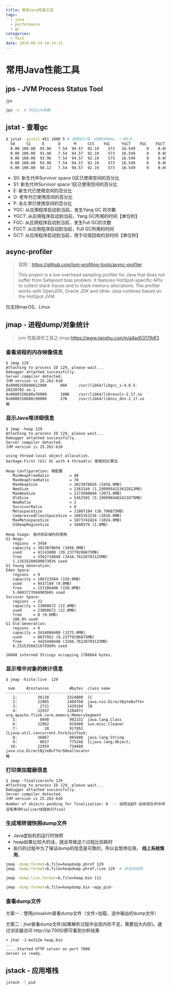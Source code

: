 ```yaml
---
title: 常用Java性能工具
tags:
  - java
  - performance
  - gc
categories:
  - Tech
date: 2019-09-24 18:14:13
---
```


# 常用Java性能工具

## jps - JVM Process Status Tool

```sh
jps 

jps -v  # 列出jvm参数
```

## jstat - 查看gc

```sh
$ jstat -gcutil 451 1000 5 # 进程451号，间隔1000ms，一共5次
  S0     S1     E      O      M     CCS    YGC     YGCT    FGC    FGCT     GCT   
  0.00 100.00  93.96   7.54  94.57  92.19    573   16.549     0    0.000   16.549
  0.00 100.00  93.96   7.54  94.57  92.19    573   16.549     0    0.000   16.549
  0.00 100.00  93.96   7.54  94.57  92.19    573   16.549     0    0.000   16.549
  0.00 100.00  93.96   7.54  94.57  92.19    573   16.549     0    0.000   16.549
  0.00 100.00  94.12   7.54  94.57  92.19    573   16.549     0    0.000   16.549
```

- S0: 新生代中Survivor space 0区已使用空间的百分比
- S1: 新生代中Survivor space 1区已使用空间的百分比
- E: 新生代已使用空间的百分比
- O: 老年代已使用空间的百分比
- P: 永久带已使用空间的百分比
- YGC: 从应用程序启动到当前，发生Yang GC 的次数
- YGCT: 从应用程序启动到当前，Yang GC所用的时间【单位秒】
- FGC: 从应用程序启动到当前，发生Full GC的次数
- FGCT: 从应用程序启动到当前，Full GC所用的时间
- GCT: 从应用程序启动到当前，用于垃圾回收的总时间【单位秒】



## async-profiler

> 官网：https://github.com/jvm-profiling-tools/async-profiler
>
> This project is a low overhead sampling profiler for Java that does not suffer from Safepoint bias problem. It features HotSpot-specific APIs to collect stack traces and to track memory allocations. The profiler works with OpenJDK, Oracle JDK and other Java runtimes based on the HotSpot JVM.

仅支持macOS、Linux



## jmap - 进程dump/对象统计

> jvm 性能调优工具之 jmap:https://www.jianshu.com/p/a4ad53179df3

### 查看进程的内存映像信息
```
$ jmap 129
Attaching to process ID 129, please wait...
Debugger attached successfully.
Server compiler detected.
JVM version is 25.262-b10
0x0000150b88612000      86K     /usr/lib64/libgcc_s-4.8.5-20150702.so.1
0x0000150b88a76000      108K    /usr/lib64/libresolv-2.17.so
0x0000150b88c90000      27K     /usr/lib64/libnss_dns-2.17.so
略
```

### 显示Java堆详细信息
```
$ jmap -heap 129
Attaching to process ID 129, please wait...
Debugger attached successfully.
Server compiler detected.
JVM version is 25.262-b10

using thread-local object allocation.  
Garbage-First (G1) GC with 4 thread(s) 使用的GC算法

Heap Configuration: 堆配置
   MinHeapFreeRatio         = 40
   MaxHeapFreeRatio         = 70
   MaxHeapSize              = 3623878656 (3456.0MB)
   NewSize                  = 1363144 (1.2999954223632812MB)
   MaxNewSize               = 2173698048 (2073.0MB)
   OldSize                  = 5452592 (5.1999969482421875MB)
   NewRatio                 = 2
   SurvivorRatio            = 8
   MetaspaceSize            = 21807104 (20.796875MB)
   CompressedClassSpaceSize = 1065353216 (1016.0MB)
   MaxMetaspaceSize         = 1073741824 (1024.0MB)
   G1HeapRegionSize         = 1048576 (1.0MB)

Heap Usage: 各内存区域内存使用
G1 Heap:
   regions  = 3456
   capacity = 3623878656 (3456.0MB)
   used     = 41143808 (39.23779296875MB)
   free     = 3582734848 (3416.76220703125MB)
   1.1353528058087383% used
G1 Young Generation:
Eden Space:
   regions  = 9
   capacity = 166723584 (159.0MB)
   used     = 9437184 (9.0MB)
   free     = 157286400 (150.0MB)
   5.660377358490566% used
Survivor Space:
   regions  = 22
   capacity = 23068672 (22.0MB)
   used     = 23068672 (22.0MB)
   free     = 0 (0.0MB)
   100.0% used
G1 Old Generation:
   regions  = 9
   capacity = 3434086400 (3275.0MB)
   used     = 8637952 (8.23779296875MB)
   free     = 3425448448 (3266.76220703125MB)
   0.2515356631679389% used

16840 interned Strings occupying 1780664 bytes.
```

### 显示堆中对象的统计信息
```
$ jmap -histo:live  129

 num     #instances         #bytes  class name
----------------------------------------------
   1:         36110        3324080  [C
   2:         22965        1469760  java.nio.DirectByteBuffer
   3:          2711        1429104  [B
   4:         22937        1284472  org.apache.flink.core.memory.MemorySegment
   5:          8940         992232  java.lang.Class
   6:         22962         918480  sun.misc.Cleaner
   7:            28         917952  [Ljava.util.concurrent.ForkJoinTask;
   8:         36067         865608  java.lang.String
   9:          8017         775248  [Ljava.lang.Object;
  10:         22959         734688  java.nio.DirectByteBuffer$Deallocator
略
```

### 打印类加载器信息
```
$ jmap -finalizerinfo 129
Attaching to process ID 129, please wait...
Debugger attached successfully.
Server compiler detected.
JVM version is 25.262-b10
Number of objects pending for finalization: 0  -- 说明当前F-QUEUE队列中并没有等待Fializer线程执行final
```


### 生成堆转储快照dump文件
- Java虚拟机的运行时快照
- heap如果比较大的话，就会导致这个过程比较耗时
- 执行的过程中为了保证dump的信息是可靠的，所以会暂停应用， **线上系统慎用**。

```sh
jmap -dump:format=b,file=heapdump.phrof 129
jmap -dump:format=b,file=heapdump.phrof,live 129  # 进活动线程

jmap -dump:live,format=b,file=heap.bin 111

jmap -dump:format=b,file=heapdump.bin <app_pid>
```

### 查看dump文件

方案一：使用jvisualvm查看dump文件（文件>加载，选中输出的dump文件）

方案二：jhat查看dump文件(如果解析过程中出现内存不足，需要加大内存)。通过浏览器访问 http://ip:7000/即可看到分析结果
```
> jhat -J-mx512m heap.bin
...
.....Started HTTP server on port 7000
Server is ready.
```


## jstack - 应用堆栈

```sh
jstack -l pid
```
